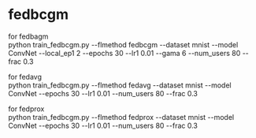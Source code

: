 # fedbcgm

for fedbagm<br>
python train_fedbcgm.py --flmethod fedbcgm --dataset mnist --model ConvNet --local_ep1 2 --epochs 30 --lr1 0.01 --gama 6 --num_users 80 --frac 0.3

for fedavg<br>
python train_fedbcgm.py --flmethod fedavg --dataset mnist --model ConvNet --epochs 30 --lr1 0.01 --num_users 80 --frac 0.3

for fedprox<br>
python train_fedbcgm.py --flmethod fedprox --dataset mnist --model ConvNet --epochs 30 --lr1 0.01 --num_users 80 --frac 0.3
